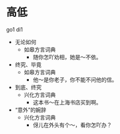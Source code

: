 



# 高低
go1 di1
+ 无论如何
  * 如皋方言词典
    - 随你怎吖劝相，她是～不依。
+ 终究、毕竟
  * 如皋方言词典
    - 他～是你老子，你不能不问他的信。
+ 到底、终究
  * 兴化方言词典
    - 这本书～在上海书店买到啊。
+ “意外”的婉辞
  * 兴化方言词典
    - 伢儿在外头有个～，看你怎吖办？
